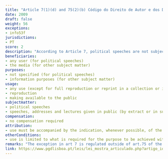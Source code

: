 ```yaml
---
title: "Article 7(1)(d) and 75(2)(b) Código do Direito de Autor e dos Direitos Conexos"
date: 2009
draft: false
weight: 56
exceptions:
- info53f
jurisdictions:
- PT
score: 2
description: "According to Article 7, political speeches are not subject to copyright protection. Same applies to their official translations. However, the law does not allow for the full reproduction or reprint in a collection or in another joint use, of speeches, oratory pieces and other texts, without the rightsholder's consent. Also, the permitted use is limited to what is required for the purpose to be achieved with the disclosure of the work. In addition, Article 75(2)(b) allows for the reproduction and making available to the public, by the media, for information purposes, of speeches, addresses and lectures given in public that do not fall within the categories provided for in Article 7, by extract or in summary form." 
beneficiaries:
- any user (for political speeches)
- the media (for other subject matter)
purposes: 
- not specified (for political speeches)
- information purposes (for other subject matter)
usage:
- any use (except for full reproduction or reprint in a collection or in another joint use)
- reproduction 
- making available to the public
subjectmatter:
- political speeches 
- speeches, addresses and lectures given in public (by extract or in summary)
compensation:
- no compensation required
attribution: 
- use must be accompanied by the indication, whenever possible, of the name of the author and editor, the title of the work and other circumstances that identify them
otherConditions: 
- use is limited to what is required for the purpose to be achieved with the disclosure of the work
remarks: "The exception in art 7 is regulated outside of art.75 of the Law, so arts 189(3), 189(1)(b) and 76(2) do not apply. However, indication of source is mandatory in Portugal for all exceptions. Under art. 76º n.º1 (a), the free use referred to in the previous article must be accompanied by the indication, whenever possible, of the name of the author and editor, the title of the work and other circumstances that identify them.<br /><br />Under art 76(2), the works reproduced or cited, in the cases of paragraphs b), d), e), f), g) and h) of paragraph 2 of art 75, must not be confused with the work of those who use them, nor can the reproduction or quotation be so extensive as to impair the interest in those works."
link: https://www.pgdlisboa.pt/leis/lei_mostra_articulado.php?artigo_id=484A0075&nid=484&tabela=leis&pagina=1&ficha=1&so_miolo=&nversao=#artigo
---
```

